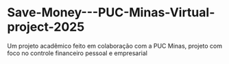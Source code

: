 # Save-Money---PUC-Minas-Virtual-project-2025
Um projeto acadêmico feito em colaboração com a PUC Minas, projeto com foco no controle financeiro pessoal e empresarial 
